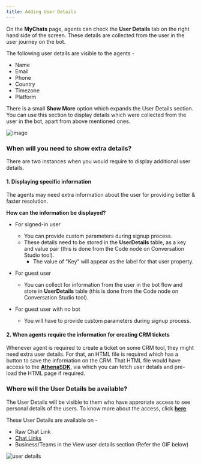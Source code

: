 ```yaml
---
title: Adding User Details
---
```


On the **MyChats** page, agents can check the **User Details** tab on the right hand side of the screen. These details are collected from the user in the user journey on the bot.

The following user details are visible to the agents - 
* Name
* Email
* Phone
* Country
* Timezone
* Platform

There is a small **Show More** option which expands the User Details section. You can use this section to display details which were collected from the user in the bot, apart from above mentioned ones.

![image](https://user-images.githubusercontent.com/75118325/119975610-b1631f00-bfd3-11eb-8f23-01c918b6f0f8.png)


### When will you need to show extra details?

There are two instances when you would require to display additional user details.

#### 1. Displaying specific information

The agents may need extra information about the user for providing better & faster resolution.

**How can the information be displayed?**

- For signed-in user
  - You can provide custom parameters during signup process.
  - These details need to be stored in the **UserDetails** table, as a key and value pair (this is done from the Code node on Conversation Studio tool).
    - The value of “Key” will appear as the label for that user property.

- For guest user
  - You can collect for information from the user in the bot flow and store in **UserDetails** table (this is done from the Code node on Conversation Studio tool).
  
- For guest user with no bot
  - You will have to provide custom parameters during signup process.

#### 2. When agents require the information for creating CRM tickets

Whenever agent is required to create a ticket on some CRM tool, they might need extra user details. For that, an HTML file is required which has a button to save the information on the CRM. That HTML file would have access to the [**AthenaSDK**](https://docs.haptik.ai/agent-chat/adding-custom-tools#using-athena-sdk), via which you can fetch user details and pre-load the HTML page if required.

### Where will the User Details be available?

The User Details will be visible to them who have approriate access to see personal details of the users. To know more about the access, click [**here**](https://docs.haptik.ai/bot-analytics/chat-links).

These User Details are available on  - 
* Raw Chat Link 
* [Chat Links](https://docs.haptik.ai/bot-analytics/chat-links)
* Business/Teams in the View user details section (Refer the GIF below)

![user details](https://user-images.githubusercontent.com/55389979/120199468-e58f4780-c240-11eb-9f6b-c54f564afebd.gif)
